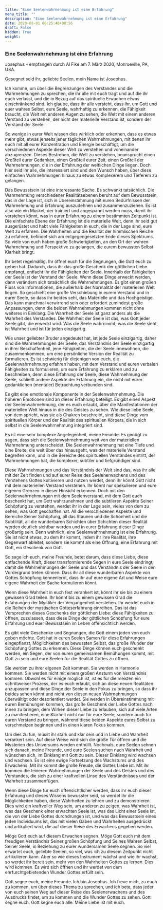 ```yaml
---
title: "Eine Seelenwahrnehmung ist eine Erfahrung"
menu_title: ""
description: "Eine Seelenwahrnehmung ist eine Erfahrung"
date: 2020-08-01 06:25:48+00:56
draft: False
hidden: True
weight:
---
```

### Eine Seelenwahrnehmung ist eine Erfahrung

Josephus - empfangen durch Al Fike am 7. März 2020, Monroeville, PA, USA.

Gesegnet seid ihr, geliebte Seelen, mein Name ist Josephus.

Ich komme, um über die Begrenzungen des Verstandes und die Wahrnehmungen zu sprechen, die ihr alle mit euch tragt und auf die ihr euch verlasst, und die in Bezug auf das spirituelle Erwachen etwas einschränkend sind. Ich glaube, dass ihr alle versteht, dass ihr, um Gott und euer wahres Selbst, eure Seele, wahrhaftig zu erkennen, die Fähigkeit braucht, die Welt mit anderen Augen zu sehen, die Welt mit einem anderen Verstand zu verstehen, der nicht der materielle Verstand ist, sondern der Verstand der Seele.  

So wenige in eurer Welt wissen dies wirklich oder erkennen, dass es etwas mehr gibt, etwas jenseits jener täglichen Wahrnehmungen, mit denen ihr euch mit all eurer Konzentration und Energie beschäftigt, um die verschiedenen Aspekte dieser Welt zu verstehen und voneinander abzugrenzen. Dieses Bestreben, die Welt zu verstehen, beansprucht einen Großteil eurer Gedanken, einen Großteil eurer Zeit, einen Großteil der Wahrnehmungen, die in der Erfahrung der weltlichen Dinge liegen. Doch hier seid ihr alle, die interessiert sind und den Wunsch haben, über diese einfachen Wahrnehmungen hinaus zu etwas Komplexerem und Tieferem zu gelangen.

Das Bewusstsein ist eine interessante Sache. Es schwankt tatsächlich. Die Wahrnehmung verschiedener Realitätsebenen beruht auf dem Bewusstsein, das in der Lage ist, sich in Übereinstimmung mit euren Bedürfnissen der Wahrnehmung und Erfahrung auszudehnen und zusammenzuziehen. Es ist also wie ein Muskel, der trainiert und angespannt werden muss, damit ihr verstehen könnt, was in eurer Erfahrung zu einem bestimmten Zeitpunkt ist. Die einfachste Ebene der Erfahrung ist die materielle Welt, denn ihr seid gut ausgerüstet und habt viele Fähigkeiten in euch, die in der Lage sind, eure Welt zu erfahren. Die Wahrheiten und die Realität der himmlischen Reiche zu erfahren, befindet sich am entgegengesetzten Ende dieses Spektrums. So viele von euch haben große Schwierigkeiten, an den Ort der wahren Wahrnehmung und Perspektive zu gelangen, die eurem bewussten Selbst Klarheit bringt.

Ihr betet regelmäßig. Ihr öffnet euch für die Segnungen, die Gott euch zu geben hat. Dadurch, dass ihr das große Geschenk der göttlichen Liebe empfangt, entfacht ihr die Fähigkeiten der Seele. Innerhalb der Fähigkeiten der Seele ist der Verstand der Seele. Wenn diese Dinge erweckt werden, dann verändern sich tatsächlich die Wahrnehmungen. Es gibt einen großen Fluss von Informationen, die außerhalb der Normalität der materiellen Welt liegen. So geschieht eine große Verschiebung in eurem Verstand und in eurer Seele, so dass ihr beides seht, das Materielle und das Hochgeistige. Das kann manchmal verwirrend sein oder erfordert zumindest große Anpassungen, denn die beiden Wahrnehmungen kommen nicht ohne weiteres in Einklang. Die Wahrheit der Seele ist ganz anders als die Wahrheit des Verstandes. Die Wahrheit der Seele ist das, was Gott jeder Seele gibt, die erweckt wird. Was die Seele wahrnimmt, was die Seele sieht, ist Wahrheit und ist für jeden einzigartig.

Wie unser geliebter Bruder angedeutet hat, ist jede Seele einzigartig, daher sind die Wahrnehmungen der Seele, das Verständnis der Seele einzigartig in ihrer Beschaffenheit, jene Fähigkeiten, die der Seele innewohnen, die zusammenkommen, um eine persönliche Version der Realität zu formulieren. Es ist schwierig für diejenigen von euch, die Seelenwahrnehmung erfahren haben, mit dem Verstand und euren verbalen Fähigkeiten zu formulieren, um eure Erfahrung zu erklären und zu beschreiben, denn diese Erfahrung der Seele, diese Wahrnehmung der Seele, schließt andere Aspekte der Erfahrung ein, die nicht mit eurer gedanklichen (mentaler) Betrachtung verbunden sind.  

Es gibt eine emotionale Komponente in der Seelenwahrnehmung. Die höheren Emotionen sind an dieser Erfahrung beteiligt. Es gibt einen Aspekt der Seelenwahrnehmung, der es euch erlaubt, über die Manifestationen der materiellen Welt hinaus in die des Geistes zu sehen. Wie diese liebe Seele von dem spricht, was sie als Chakren beschreibt, sind diese Dinge vom spirituellen Körper und der Realität des spirituellen Körpers, die in sich selbst in die Seelenwahrnehmung integriert sind.

Es ist eine sehr komplexe Angelegenheit, meine Freunde. Es genügt zu sagen, dass sich die Seelenwahrnehmung weit von der materiellen Wahrnehmung unterscheidet. Die Seelenwahrnehmung hat eine Tiefe und eine Breite, die weit über das hinausgeht, was der materielle Verstand begreifen kann, und in die Bereiche des spirituellen Verstandes eintritt, der Wahrnehmungen hat, die komplexer, subtiler und tiefgründiger sind.

Diese Wahrnehmungen und das Verständnis der Welt sind das, was ihr alle mit der Zeit finden und auf eurer Reise des Seelenerwachens und des Verstehens Gottes kultivieren und nutzen werdet, denn ihr könnt Gott nicht mit dem materiellen Verstand verstehen. Ihr könnt nur spekulieren und eure eigenen Grenzen in dieser Hinsicht erkennen. Doch mit den Seelenwahrnehmungen mit dem Seelenverstand, mit dem Gott euch beschenkt hat, um Gott wahrzunehmen und die subtileren Aspekte Seiner Schöpfung zu verstehen, werdet ihr in der Lage sein, vieles von dem zu sehen, was Gott geschaffen hat. All die verschiedenen Aspekte und Bereiche Seiner Schöpfung, all das Staunen und die Schönheit und die Subtilität, all die wunderbaren Schichten über Schichten dieser Realität werden deutlich sichtbar werden und in eurer Erfahrung dieser Dinge großartig sein. Denn wahrlich, eine Seelenwahrnehmung ist eine Erfahrung. Sie ist nicht etwas, zu dem ihr kommt, indem ihr ihre Realität, ihre Gegenwart ableitet, sondern sie kommt als eine Öffnung, eine Erfahrung mit Gott, ein Geschenk von Gott.

So sage ich euch, meine Freunde, betet darum, dass diese Liebe, diese entfachende Kraft, dieser transformierende Segen in eure Seele eindringt, damit die Wahrnehmungen der Seele und das Verständnis der Seele in den Vordergrund treten können. Dass ihr all diese wunderbaren Aspekte von Gottes Schöpfung kennenlernt, dass ihr auf eure eigene Art und Weise eure eigene Wahrheit der Sache formulieren könnt.

Wenn diese Wahrheit in euch fest verankert ist, könnt ihr sie bis zu einem gewissen Grad teilen.  Ihr könnt bis zu einem gewissen Grad die Erfahrungen der Mystiker der Vergangenheit verstehen. Ihr werdet euch in die Reihen der mystischen Gotteserfahrung einreihen. Das ist das Versprechen dieses Geschenks der göttlichen Liebe: diese Fähigkeiten zu öffnen, zuzulassen, dass diese Dinge der göttlichen Schöpfung für eure Erfahrung und euer Bewusstsein im Leben offensichtlich werden.  

Es gibt viele Geschenke und Segnungen, die Gott einem jeden von euch geben möchte. Gott hat in euren Seelen Samen für diese Erfahrungen eingepflanzt, Möglichkeiten des bewussten Selbst, das große Wunder der Schöpfung Gottes zu erkennen. Diese Dinge können euch geschenkt werden, ein Segen, der von euren gemeinsamen Bemühungen kommt, mit Gott zu sein und eure Seelen für die Realität Gottes zu öffnen.  

Sie werden zu ihrer eigenen Zeit kommen. Sie werden in Harmonie kommen. Sie werden nicht mit einem großen Ansturm von Verständnis kommen. Obwohl es für einige möglich ist, ist es für die meisten ein schrittweiser Prozess, der es euch erlaubt, sich an diese neuen Realitäten anzupassen und diese Dinge der Seele in den Fokus zu bringen, so dass ihr beides sehen könnt und nicht von diesen neuen Wahrnehmungen überwältigt oder desorientiert werdet. Sie werden in Übereinstimmung mit euren Bemühungen kommen, das große Geschenk der Liebe Gottes nach innen zu bringen, dem Wirken dieser Liebe zu erlauben, sich auf viele Arten zu manifestieren, eine Klarheit nicht nur für eure Seele, sondern auch für euren Verstand zu bringen, während diese beiden Aspekte eures Selbst zu verschmelzen beginnen und in einen klaren Fokus kommen.  

Um dies zu tun, müsst ihr stark und klar sein und in Liebe und Wahrheit verankert sein. Auf diese Weise wird sich die große Tür öffnen und die Mysterien des Universums werden enthüllt. Nochmals, eure Seelen sehnen sich danach, meine Freunde, und eure Seelen suchen nach Wahrheit und wünschen sich, im Einklang mit Gott zu sein. Dieser Einklang wird wachsen und wachsen. Es ist eine ewige Fortsetzung des Wachstums und des Erwachens. Mit ihr kommt die große Freude, die Gottes Liebe ist. Mit ihr kommen die feineren Wahrnehmungen der Seele und des Geistes und des Verstandes, die sich zu einer kraftvollen Linse des Verständnisses und der Wahrheit zusammenfügen.  

Wenn diese Dinge für euch offensichtlicher werden, dass ihr euch dieser Erfahrung und dieses Wissens bewusster seid, so werdet ihr die Möglichkeiten haben, diese Wahrheiten zu lehren und zu demonstrieren. Dies wird ein kraftvoller Weg sein, um anderen zu zeigen, was Wahrheit ist, was das Geschenk einer erwachten Seele ist, was das Licht einer Seele ist, die von der Liebe Gottes durchdrungen ist, und was das Bewusstsein eines jeden Individuums ist, das mit vielen Gaben und Wahrheiten ausgedrückt und artikuliert wird, die auf dieser Reise des Erwachens gegeben werden.  

Möge Gott euch auf diesem Erwachen segnen. Möge Gott euch mit dem freudigen Verständnis Seiner großen Schöpfung und Seines Wahren Selbst, Seiner Seele, in Beziehung zu eurer wundersamen Seele segnen. So viel erwartet euch, geliebte Seelen, so viel, was ich zu diesem Zeitpunkt nicht artikulieren kann. Aber so wie dieses Instrument wächst und wie ihr wachst, so werdet ihr bereit sein, mehr von den Wahrheiten Gottes zu lernen. Dies wird kommen. Es wird sich öffnen und ihr werdet von dem ehrfurchtgebietenden Wunder Gottes erfüllt sein.

Gott segne euch, meine Freunde. Ich bin Josephus. Ich freue mich, zu euch zu kommen, um über dieses Thema zu sprechen, und ich bete, dass jeder von euch seinen Weg auf dieser Reise des Seelenerwachens und des Ausdrucks findet, um zu kommen und die Wunder Gottes zu sehen. Gott segne euch. Gott segne euch alle. Meine Liebe ist mit euch.
